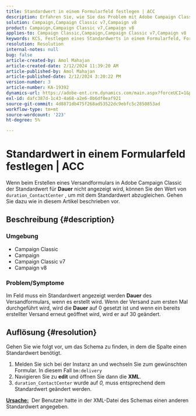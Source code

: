 ```yaml
---
title: Standardwert in einem Formularfeld festlegen | ACC
description: Erfahren Sie, wie Sie das Problem mit Adobe Campaign Classic beheben können, bei dem der Standardwert nicht im Feld Dauer des Versandformulars angezeigt wird.
solution: Campaign,Campaign Classic v7,Campaign v8
product: Campaign,Campaign Classic v7,Campaign v8
applies-to: Campaign Classic,Campaign,Campaign Classic v7,Campaign v8
keywords: KCS, Festlegen eines Standardwerts in einem Formularfeld, Formularfeld, ACC, Kampagne, Campaign Classic, Schema, XML
resolution: Resolution
internal-notes: null
bug: false
article-created-by: Amol Mahajan
article-created-date: 2/12/2024 11:39:20 AM
article-published-by: Amol Mahajan
article-published-date: 2/12/2024 3:20:22 PM
version-number: 3
article-number: KA-19392
dynamics-url: https://adobe-ent.crm.dynamics.com/main.aspx?forceUCI=1&pagetype=entityrecord&etn=knowledgearticle&id=e0d78559-9bc9-ee11-9079-6045bd006b4b
exl-id: dafc387d-1c43-4a68-a2e6-0b6df0eaf921
source-git-commit: 4d8871db475f268ad53522dc9ebfc5c2850853ad
workflow-type: tm+mt
source-wordcount: '223'
ht-degree: 5%

---
```


# Standardwert in einem Formularfeld festlegen | ACC


Wenn beim Erstellen eines Versandformulars in Adobe Campaign Classic der Standardwert für <b>Dauer</b> nicht angezeigt wird, können Sie den Wert von `duration_ContactCenter` , um mit dem Standardwert abzugleichen. Gehen Sie dazu wie in diesem Artikel beschrieben vor.

## Beschreibung {#description}


### <b>Umgebung</b>

- Campaign Classic
- Campaign
- Campaign Classic v7
- Campaign v8




### <b>Problem/Symptome</b>

Im Feld muss ein Standardwert angezeigt werden <b>Dauer</b> des Versandformulars, wenn es erstellt wird. Wenn der Versand zum ersten Mal durchgeführt wird, wird die <b>Dauer</b> auf 0 gesetzt ist und wenn ein bereits erstellter Versand erneut geöffnet wird, wird er auf 30 geändert.


## Auflösung {#resolution}


Gehen Sie wie folgt vor, um das Schema zu finden, in dem die Spalte einen Standardwert benötigt.

1. Melden Sie sich bei der Instanz an und wechseln Sie zum gewünschten Formular. In diesem Fall `bm:delivery`
2. Navigieren Sie zu <b>edit</b> und öffnen Sie dann die <b>XML</b>.
3. `duration_ContactCenter` wurde auf *0,* muss entsprechend dem Standardwert geändert werden.




<b><u>Ursache:</u></b>  Der Benutzer hatte in der XML-Datei des Schemas einen anderen Standardwert angegeben.
